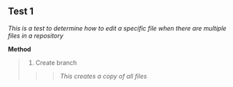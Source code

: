 ## Test 1

*This is a test to determine how to edit a specific file when there are multiple files in a repository*

**Method**
>1. Create branch  
>>>*This creates a copy of all files*
